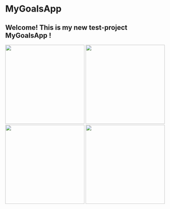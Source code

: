 # MyGoalsApp

## Welcome! This is my new test-project MyGoalsApp !

<img src="https://user-images.githubusercontent.com/95617906/229352075-c818d547-060e-461b-b046-d4e42d7e5de1.gif" width="250" /> <img src="https://user-images.githubusercontent.com/95617906/229352185-e7c3afa9-f70d-41c6-a76b-f2f1a96d5c89.jpg" width="250" /> <img src="https://user-images.githubusercontent.com/95617906/229352233-b7510148-c037-4c72-9251-aac443c84ee0.mp4" width="250" /> <img src="https://user-images.githubusercontent.com/95617906/229352288-f8d7d17e-b7da-427c-8216-5c45388c490a.jpg" width="250" />






